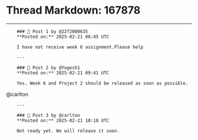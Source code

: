 # Thread Markdown: 167878

---

        ### 💬 Post 1 by @22f2000635  
        **Posted on:** 2025-02-21 06:45 UTC  

        I have not receive week 6 assignment.Please help

        ---

        ### 💬 Post 2 by @Yogesh1  
        **Posted on:** 2025-02-21 09:41 UTC  

        Yes. Week 6 and Project 2 should be released as soon as possible.
@carlton

        ---

        ### 💬 Post 3 by @carlton  
        **Posted on:** 2025-02-21 10:18 UTC  

        Not ready yet. We will release it soon.

        